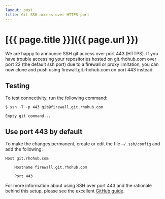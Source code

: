 ```yaml
---
layout: post
title: Git SSH access over HTTPS port
---
```


[{{ page.title }}]({{ page.url }})
==================================

We are happy to announce SSH git access over port 443 (HTTPS). If you have trouble accessing your repositories hosted on git.rhohub.com over port 22 (the default ssh port) due to a firewall or proxy limitation, you can now clone and push using firewall.git.rhohub.com on port 443 instead.  


## Testing
To test connectivity, run the following command:

```
$ ssh -T -p 443 git@firewall.git.rhohub.com
```
```
Empty git command...
```

## Use port 443 by default
To make the changes permanent, create or edit the file `~/.ssh/config` and add the following:

```
Host git.rhohub.com
```
```
	Hostname firewall.git.rhohub.com
```
```
	Port 443
```

For more information about using SSH over port 443 and the rationale behind this setup, please see the excellent [GitHub guide](https://help.github.com/articles/using-ssh-over-the-https-port).